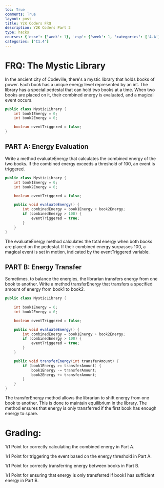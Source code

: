 ```yaml
---
toc: True
comments: True
layout: post
title: Y2K Coders FRQ
description: Y2K Coders Part 2
type: hacks
courses: {'csse': {'week': 1}, 'csp': {'week': 1, 'categories': ['4.A']}, 'csa': {'week': 0}, 'labnotebook': {'week': 7}}
categories: ['C1.4']
---
```


# FRQ: The Mystic Library

In the ancient city of Codeville, there's a mystic library that holds books of power. Each book has a unique energy level represented by an int. The library has a special pedestal that can hold two books at a time. When two books are placed on it, their combined energy is evaluated, and a magical event occurs.


```Java
public class MysticLibrary {
    int book1Energy = 0;
    int book2Energy = 0;

    boolean eventTriggered = false;
}

```

## PART A: Energy Evaluation

Write a method evaluateEnergy that calculates the combined energy of the two books. If the combined energy exceeds a threshold of 100, an event is triggered.


```Java
public class MysticLibrary {
    int book1Energy = 0;
    int book2Energy = 0;

    boolean eventTriggered = false;

    public void evaluateEnergy() {
        int combinedEnergy = book1Energy + book2Energy;
        if (combinedEnergy > 100) {
            eventTriggered = true;
        }
    }
}

```

The evaluateEnergy method calculates the total energy when both books are placed on the pedestal. If their combined energy surpasses 100, a magical event is set in motion, indicated by the eventTriggered variable.

## PART B: Energy Transfer

Sometimes, to balance the energies, the librarian transfers energy from one book to another. Write a method transferEnergy that transfers a specified amount of energy from book1 to book2.


```Java
public class MysticLibrary {
    
    int book1Energy = 0;
    int book2Energy = 0;

    boolean eventTriggered = false;

    public void evaluateEnergy() {
        int combinedEnergy = book1Energy + book2Energy;
        if (combinedEnergy > 100) {
            eventTriggered = true;
        }
    }

    public void transferEnergy(int transferAmount) {
        if (book1Energy >= transferAmount) {
            book1Energy -= transferAmount;
            book2Energy += transferAmount;
        }
    }
}

```

The transferEnergy method allows the librarian to shift energy from one book to another. This is done to maintain equilibrium in the library. The method ensures that energy is only transferred if the first book has enough energy to spare.

# Grading:

1/1 Point for correctly calculating the combined energy in Part A.

1/1 Point for triggering the event based on the energy threshold in Part A.

1/1 Point for correctly transferring energy between books in Part B.

1/1 Point for ensuring that energy is only transferred if book1 has sufficient energy in Part B.
